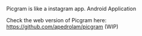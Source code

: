Picgram is like a instagram app. Android Application

Check the web version of Picgram here:
https://github.com/apedrolam/picgram (WIP)
